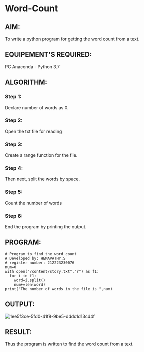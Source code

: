 # Word-Count
## AIM:
To write a python program for getting the word count from a text.
## EQUIPEMENT'S REQUIRED: 
PC
Anaconda - Python 3.7
## ALGORITHM: 
### Step 1:
Declare number of words as 0.
### Step 2: 
Open the txt file for reading 
### Step 3: 
Create a range function for the file.
### Step 4:  
Then next, split the words by space.
### Step 5: 
Count the number of words
### Step 6: 
End the program by printing the output.
## PROGRAM:
```
# Program to find the word count
# Developed by: HEMAVATHY.S
# register number: 212223230076
num=0
with open("/content/story.txt","r") as f1:
  for i in f1:
    word=i.split()
    num+=len(word)
print("The number of words in the file is ",num)

```
## OUTPUT:
![1ee5f3ce-5fd0-41f8-9be5-dddc1d13cd4f](https://github.com/Hemaatchu/Word-Count/assets/147328300/d1a26c80-4871-4846-860f-f269a450635d)

## RESULT:
Thus the program is written to find the word count from a text.

